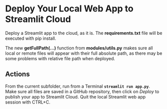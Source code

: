 # Deploy Your Local Web App to Streamlit Cloud

Deploy a Streamlit app to the cloud, as it is. The **requirements.txt** file will be executed with pip install.

The new **getFullPath(...)** function from **modules/utils.py** makes sure all local or remote files will appear with their full absolute path, as there may be some problems with relative file path when deployed.

## Actions

From the current subfolder, run from a Terminal **`streamlit run app.py`**. Make sure all files are saved in a GitHub repository, then click on *Deploy* to publish your app to Streamlit Cloud. Quit the local Streamlit web app session with CTRL+C.
